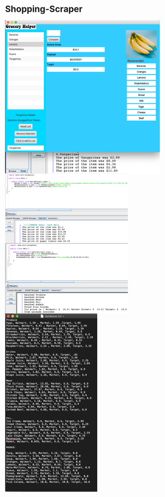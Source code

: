 # Shopping-Scraper

<img src="images/Title Photo.png"
     alt="Title Image 1"
     style="float: left; margin-right: 10px;" />

<img src="images/Title Photo 2.png"
     alt="HTML Scrapers In Action"
     style="float: left; margin-right: 10px;"
     width="400"/>
     
<img src="images/Title Photo 3.png"
     alt="Database Readers and Writers"
     style="float: left; margin-right: 10px;"
     width="400"/>
     
<img src="images/Title Photo 4.png"
     alt="Picture of an Updating Databse.png"
     style="float: left; margin-right: 10px;" 
     width="300"/>
